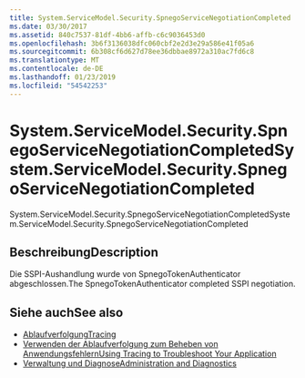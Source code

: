 ```yaml
---
title: System.ServiceModel.Security.SpnegoServiceNegotiationCompleted
ms.date: 03/30/2017
ms.assetid: 840c7537-81df-4bb6-affb-c6c9036453d0
ms.openlocfilehash: 3b6f3136038dfc060cbf2e2d3e29a586e41f05a6
ms.sourcegitcommit: 6b308cf6d627d78ee36dbbae8972a310ac7fd6c8
ms.translationtype: MT
ms.contentlocale: de-DE
ms.lasthandoff: 01/23/2019
ms.locfileid: "54542253"
---
```

# <a name="systemservicemodelsecurityspnegoservicenegotiationcompleted"></a><span data-ttu-id="6163e-102">System.ServiceModel.Security.SpnegoServiceNegotiationCompleted</span><span class="sxs-lookup"><span data-stu-id="6163e-102">System.ServiceModel.Security.SpnegoServiceNegotiationCompleted</span></span>
<span data-ttu-id="6163e-103">System.ServiceModel.Security.SpnegoServiceNegotiationCompleted</span><span class="sxs-lookup"><span data-stu-id="6163e-103">System.ServiceModel.Security.SpnegoServiceNegotiationCompleted</span></span>  
  
## <a name="description"></a><span data-ttu-id="6163e-104">Beschreibung</span><span class="sxs-lookup"><span data-stu-id="6163e-104">Description</span></span>  
 <span data-ttu-id="6163e-105">Die SSPI-Aushandlung wurde von SpnegoTokenAuthenticator abgeschlossen.</span><span class="sxs-lookup"><span data-stu-id="6163e-105">The SpnegoTokenAuthenticator completed SSPI negotiation.</span></span>  
  
## <a name="see-also"></a><span data-ttu-id="6163e-106">Siehe auch</span><span class="sxs-lookup"><span data-stu-id="6163e-106">See also</span></span>
- [<span data-ttu-id="6163e-107">Ablaufverfolgung</span><span class="sxs-lookup"><span data-stu-id="6163e-107">Tracing</span></span>](../../../../../docs/framework/wcf/diagnostics/tracing/index.md)
- [<span data-ttu-id="6163e-108">Verwenden der Ablaufverfolgung zum Beheben von Anwendungsfehlern</span><span class="sxs-lookup"><span data-stu-id="6163e-108">Using Tracing to Troubleshoot Your Application</span></span>](../../../../../docs/framework/wcf/diagnostics/tracing/using-tracing-to-troubleshoot-your-application.md)
- [<span data-ttu-id="6163e-109">Verwaltung und Diagnose</span><span class="sxs-lookup"><span data-stu-id="6163e-109">Administration and Diagnostics</span></span>](../../../../../docs/framework/wcf/diagnostics/index.md)
